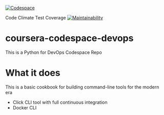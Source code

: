 [![Codespace](https://github.com/jecantorm/coursera-codespace-devops/actions/workflows/main.yml/badge.svg)](https://github.com/jecantorm/coursera-codespace-devops/actions/workflows/main.yml)

 Code Climate Test Coverage
 [![Maintainability](https://api.codeclimate.com/v1/badges/f8e0c1f9c2668064ad58/maintainability)](https://codeclimate.com/github/jecantorm/coursera-codespace-devops/maintainability)

# coursera-codespace-devops
This is a Python for DevOps Codespace Repo

# What it does

This is a basic cookbook for building command-line tools for the modern era

* Click CLI tool with full continuous integration
* Docker CLI
